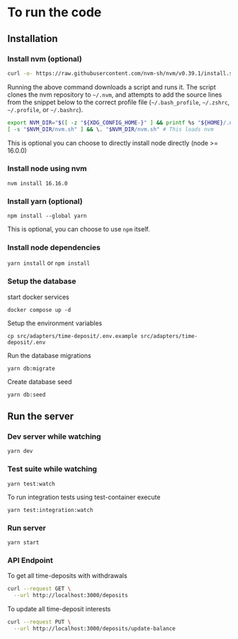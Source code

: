 # To run the code

## Installation

### Install nvm (optional)

```sh
curl -o- https://raw.githubusercontent.com/nvm-sh/nvm/v0.39.1/install.sh | bash
```

Running the above command downloads a script and runs it. The script clones the nvm repository to `~/.nvm`, and attempts to add the source lines from the snippet below to the correct profile file (`~/.bash_profile`, `~/.zshrc`, `~/.profile`, or `~/.bashrc`).

```sh
export NVM_DIR="$([ -z "${XDG_CONFIG_HOME-}" ] && printf %s "${HOME}/.nvm" || printf %s "${XDG_CONFIG_HOME}/nvm")"
[ -s "$NVM_DIR/nvm.sh" ] && \. "$NVM_DIR/nvm.sh" # This loads nvm
```

This is optional you can choose to directly install node directly (node >= 16.0.0)

### Install node using nvm

`nvm install 16.16.0`

### Install yarn (optional)

`npm install --global yarn`

This is optional, you can choose to use `npm` itself.

### Install node dependencies

`yarn install` or `npm install`

### Setup the database

start docker services

`docker compose up -d`

Setup the environment variables

`cp src/adapters/time-deposit/.env.example src/adapters/time-deposit/.env`

Run the database migrations

`yarn db:migrate`

Create database seed

`yarn db:seed`

## Run the server

### Dev server while watching

`yarn dev`

### Test suite while watching

`yarn test:watch`

To run integration tests using test-container execute

`yarn test:integration:watch`

### Run server

`yarn start`

### API Endpoint

To get all time-deposits with withdrawals

```bash
curl --request GET \
  --url http://localhost:3000/deposits 
```

To update all time-deposit interests

```bash
curl --request PUT \
  --url http://localhost:3000/deposits/update-balance
```
